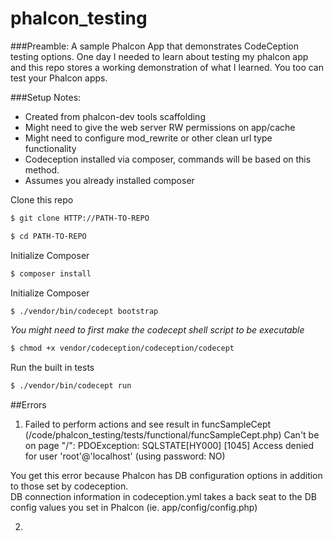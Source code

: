 phalcon_testing
===============
###Preamble: 
A sample Phalcon App that demonstrates CodeCeption testing options.  One day I needed to learn about testing my phalcon app and this repo stores a working demonstration of what I learned.  You too can test your Phalcon apps.



###Setup Notes:
- Created from phalcon-dev tools scaffolding
- Might need to give the web server RW permissions on app/cache
- Might need to configure mod_rewrite or other clean url type functionality
- Codeception installed via composer, commands will be based on this method.
- Assumes you already installed composer


Clone this repo
```sh
$ git clone HTTP://PATH-TO-REPO
```

```sh
$ cd PATH-TO-REPO
```
   
Initialize Composer
```sh
$ composer install
```

Initialize Composer
```sh
$ ./vendor/bin/codecept bootstrap
```
*You might need to first make the codecept shell script to be executable*
```sh
$ chmod +x vendor/codeception/codeception/codecept
```

Run the built in tests
```sh
$ ./vendor/bin/codecept run
```


##Errors


1) Failed to perform actions and see result in funcSampleCept (/code/phalcon_testing/tests/functional/funcSampleCept.php)
Can't be on page "/":
PDOException: SQLSTATE[HY000] [1045] Access denied for user 'root'@'localhost' (using password: NO)

You get this error because Phalcon has DB configuration options in addition to those set by codeception.  
DB connection information in codeception.yml takes a back seat to the DB config values you set in Phalcon (ie. app/config/config.php) 

2) 
